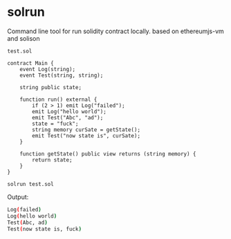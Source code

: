 # solrun
Command line tool for run solidity contract locally. based on ethereumjs-vm and solison

`test.sol`
``` solidity
contract Main {
    event Log(string);
    event Test(string, string);

    string public state;

    function run() external {
        if (2 > 1) emit Log("failed");
        emit Log("hello world");
        emit Test("Abc", "ad");
        state = "fuck";
        string memory curSate = getState();
        emit Test("now state is", curSate);
    }

    function getState() public view returns (string memory) {
        return state;
    }
}
```

``` shell
solrun test.sol
```

Output:
``` bash
Log(failed)
Log(hello world)
Test(Abc, ad)
Test(now state is, fuck)
```